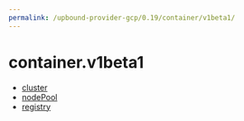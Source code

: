 ```yaml
---
permalink: /upbound-provider-gcp/0.19/container/v1beta1/
---
```


# container.v1beta1



* [cluster](cluster.md)
* [nodePool](nodePool.md)
* [registry](registry.md)